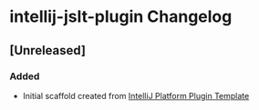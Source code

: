 <!-- Keep a Changelog guide -> https://keepachangelog.com -->

# intellij-jslt-plugin Changelog

## [Unreleased]
### Added
- Initial scaffold created from [IntelliJ Platform Plugin Template](https://github.com/JetBrains/intellij-platform-plugin-template)

